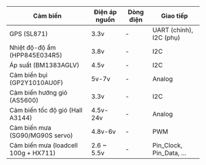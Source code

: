 | Cảm biến                             | Điện áp nguồn | Dòng điện | Giao tiếp                |
|--------------------------------------|---------------|-----------|--------------------------|
| GPS (SL871)                          | 3.3v          | -         | UART (chính), I2C (phụ) |
| Nhiệt độ-độ ẩm (HPP845E034R5)       | 3.8v          | -         | I2C                      |
| Áp suất (BM1383AGLV)                 | 4.5v          | -         | I2C                      |
| Cảm biến bụi (GP2Y1010AU0F)         | 5v-7v         | -         | Analog                   |
| Cảm biến hướng gió (AS5600)          | 3.3v          | -         | I2C                      |
| Cảm biến tốc độ gió (Hall A3144)     | 4.5v-24v      | -         | Analog                   |
| Cảm biến mưa (SG90/MG90S servo)      | 4.8v-6v       | -         | PWM                      |
| Cảm biến mưa (loadcell 100g + HX711) | 2.6 ~ 5.5v    | -         | Pin_Clock, Pin_Data, ... |
